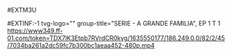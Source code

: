 #EXTM3U

#EXTINF:-1 tvg-logo="" group-title="SERIE - A GRANDE FAMILIA", EP 1 T 1
https://www349.ff-01.com/token=TDX7lK3Etpb7RVrdCR0kyg/1635550177/186.249.0.0/82/2/45/7034ba261a2dc59fc7b300bc1aeaa452-480p.mp4
